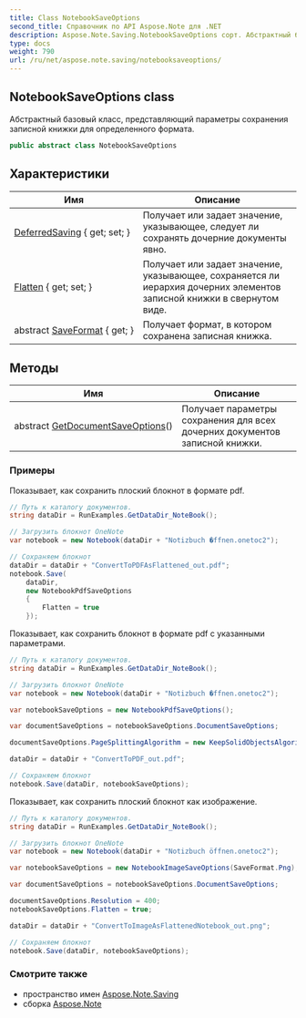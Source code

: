 ```yaml
---
title: Class NotebookSaveOptions
second_title: Справочник по API Aspose.Note для .NET
description: Aspose.Note.Saving.NotebookSaveOptions сорт. Абстрактный базовый класс представляющий параметры сохранения записной книжки для определенного формата.
type: docs
weight: 790
url: /ru/net/aspose.note.saving/notebooksaveoptions/
---
```

## NotebookSaveOptions class

Абстрактный базовый класс, представляющий параметры сохранения записной книжки для определенного формата.

```csharp
public abstract class NotebookSaveOptions
```

## Характеристики

| Имя | Описание |
| --- | --- |
| [DeferredSaving](../../aspose.note.saving/notebooksaveoptions/deferredsaving/) { get; set; } | Получает или задает значение, указывающее, следует ли сохранять дочерние документы явно. |
| [Flatten](../../aspose.note.saving/notebooksaveoptions/flatten/) { get; set; } | Получает или задает значение, указывающее, сохраняется ли иерархия дочерних элементов записной книжки в свернутом виде. |
| abstract [SaveFormat](../../aspose.note.saving/notebooksaveoptions/saveformat/) { get; } | Получает формат, в котором сохранена записная книжка. |

## Методы

| Имя | Описание |
| --- | --- |
| abstract [GetDocumentSaveOptions](../../aspose.note.saving/notebooksaveoptions/getdocumentsaveoptions/)() | Получает параметры сохранения для всех дочерних документов записной книжки. |

### Примеры

Показывает, как сохранить плоский блокнот в формате pdf.

```csharp
// Путь к каталогу документов.
string dataDir = RunExamples.GetDataDir_NoteBook();

// Загрузить блокнот OneNote
var notebook = new Notebook(dataDir + "Notizbuch �ffnen.onetoc2");

// Сохраняем блокнот
dataDir = dataDir + "ConvertToPDFAsFlattened_out.pdf";
notebook.Save(
    dataDir,
    new NotebookPdfSaveOptions
    {
        Flatten = true
    });
```

Показывает, как сохранить блокнот в формате pdf с указанными параметрами.

```csharp
// Путь к каталогу документов.
string dataDir = RunExamples.GetDataDir_NoteBook();

// Загрузить блокнот OneNote
var notebook = new Notebook(dataDir + "Notizbuch �ffnen.onetoc2");

var notebookSaveOptions = new NotebookPdfSaveOptions();

var documentSaveOptions = notebookSaveOptions.DocumentSaveOptions;

documentSaveOptions.PageSplittingAlgorithm = new KeepSolidObjectsAlgorithm();

dataDir = dataDir + "ConvertToPDF_out.pdf";

// Сохраняем блокнот
notebook.Save(dataDir, notebookSaveOptions);
```

Показывает, как сохранить плоский блокнот как изображение.

```csharp
// Путь к каталогу документов.
string dataDir = RunExamples.GetDataDir_NoteBook();

// Загрузить блокнот OneNote
var notebook = new Notebook(dataDir + "Notizbuch öffnen.onetoc2");

var notebookSaveOptions = new NotebookImageSaveOptions(SaveFormat.Png);

var documentSaveOptions = notebookSaveOptions.DocumentSaveOptions;

documentSaveOptions.Resolution = 400;
notebookSaveOptions.Flatten = true;

dataDir = dataDir + "ConvertToImageAsFlattenedNotebook_out.png";

// Сохраняем блокнот
notebook.Save(dataDir, notebookSaveOptions);
```

### Смотрите также

* пространство имен [Aspose.Note.Saving](../../aspose.note.saving/)
* сборка [Aspose.Note](../../)


